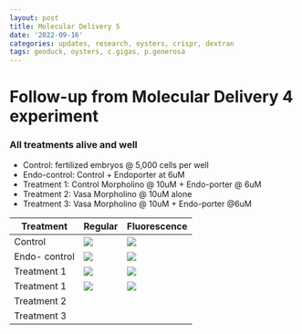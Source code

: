 ```yaml
---
layout: post
title: Molecular Delivery 5
date: '2022-09-16'
categories: updates, research, oysters, crispr, dextran
tags: geoduck, oysters, c.gigas, p.generosa
---
```


# Follow-up from Molecular Delivery 4 experiment 
### All treatments alive and well 

- Control: fertilized embryos @ 5,000 cells per well
- Endo-control: Control + Endoporter at 6uM
- Treatment 1: Control Morpholino @ 10uM + Endo-porter @ 6uM 
- Treatment 2: Vasa Morpholino @ 10uM alone
- Treatment 3: Vasa Morpholino @ 10uM + Endo-porter @6uM


| Treatment | Regular | Fluorescence |
|---|---|---|
|Control | ![](https://github.com/ocattau/ocattau.github.io/blob/master/assets/091522/control_x10.jpg)| ![](https://github.com/ocattau/ocattau.github.io/blob/master/assets/091522/control_green_x10.jpg)|
| Endo- control| ![](https://github.com/ocattau/ocattau.github.io/blob/master/assets/091522/endo_control_6uM_x10.jpg) | ![](https://github.com/ocattau/ocattau.github.io/blob/master/assets/091522/endo_control_6uM_green_x10.jpg)|
| Treatment 1 | ![](https://github.com/ocattau/ocattau.github.io/blob/master/assets/091522/neg_control_10um6um_reg.jpg)| ![](https://github.com/ocattau/ocattau.github.io/blob/master/assets/091522/neg_control_10um6um_green.jpg) |
|Treatment 1| ![](https://github.com/ocattau/ocattau.github.io/blob/master/assets/091522/neg_control_10um6um_reg2.jpg)|  ![](https://github.com/ocattau/ocattau.github.io/blob/master/assets/091522/neg_control_10um6um_green2.jpg)| 
| Treatment 2 |
|Treatment 3|
